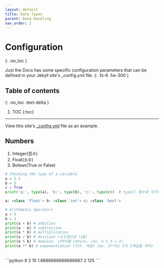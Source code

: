 ```yaml
---
layout: default
title: Data Types
parent: Data Handling
nav_order: 1
---
```


# Configuration
{: .no_toc }


Just the Docs has some specific configuration parameters that can be defined in your Jekyll site's _config.yml file.
{: .fs-6 .fw-300 }

## Table of contents
{: .no_toc .text-delta }

1. TOC
{:toc}

---


View this site's [_config.yml](https://github.com/pmarsceill/just-the-docs/tree/master/_config.yml) file as an example.

## Numbers 
1.  Integer(정수)
1.  Float(소수)
1.  Bolean(True or False)

```python
# Checking the type of a variable
a = 1.1
b = 5
c = True
print('a:', type(a), 'b:', type(b), 'c:', type(c))  # type() 함수로 각각의 type을 체크
```

```python
a: <class 'float'> b: <class 'int'> c: <class 'bool'>
```


```python
# Arithmetic Operators
a = 5 
b = 3
print(a + b) # addition
print(a - b) # subtraction
print(a * b) # multiplication
print(a / b) # division (소수점으로 나옴)
print(a % b) # modulus. 나머지를 return. (ex. 5 % 3 = 2)
print(a ** b) # exponentiation (지수. 제곱) (ex. 3**5는 3의 5제곱을 의미)
```
<br/>
```python
8
2
15
1.6666666666666667
2
125
```
